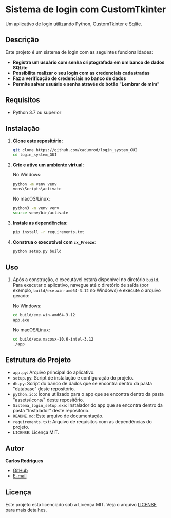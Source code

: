 # Sistema de login com CustomTkinter

Um aplicativo de login utilizando Python, CustomTkinter e Sqlite.

## Descrição

Este projeto é um sistema de login com as seguintes funcionalidades:
- **Registra um usuário com senha criptografada em um banco de dados SQLite**
- **Possibilita realizar o seu login com as credenciais cadastradas**
- **Faz a verificação de credenciais no banco de dados**
- **Permite salvar usuário e senha através do botão "Lembrar de mim"**

## Requisitos

- Python 3.7 ou superior

## Instalação

1. **Clone este repositório:**

    ```bash
    git clone https://github.com/cadumrod/login_system_GUI
    cd login_system_GUI
    ```

2. **Crie e ative um ambiente virtual:**

    No Windows:
    ```bash
    python -m venv venv
    venv\Scripts\activate
    ```

    No macOS/Linux:
    ```bash
    python3 -m venv venv
    source venv/bin/activate
    ```

3. **Instale as dependências:**

    ```bash
    pip install -r requirements.txt
    ```

4. **Construa o executável com `cx_Freeze`**:

    ```bash
    python setup.py build
    ```

## Uso

1. Após a construção, o executável estará disponível no diretório `build`. Para executar o aplicativo, navegue até o diretório de saída (por exemplo, `build/exe.win-amd64-3.12` no Windows) e execute o arquivo gerado:

    No Windows:
    ```bash
    cd build/exe.win-amd64-3.12
    app.exe
    ```

    No macOS/Linux:
    ```bash
    cd build/exe.macosx-10.6-intel-3.12
    ./app
    ```


## Estrutura do Projeto

- `app.py`: Arquivo principal do aplicativo.
- `setup.py`: Script de instalação e configuração do projeto.
- `db.py`: Script do banco de dados que se encontra dentro da pasta "database" deste repositório.
- `python.ico`: Ícone utilizado para o app que se encontra dentro da pasta "assets/icons/" deste repositório.
- `Sistema_login_setup.exe`: Instalador do app que se encontra dentro da pasta "Instalador" deste repositório.
- `README.md`: Este arquivo de documentação.
- `requirements.txt`: Arquivo de requisitos com as dependências do projeto.
- `LICENSE`: Licença MIT.


## Autor

**Carlos Rodrigues**

- [GitHub](https://github.com/cadumrod)
- [E-mail](mailto:carlosrod.dev@gmail.com)

## Licença

Este projeto está licenciado sob a Licença MIT. Veja o arquivo [LICENSE](LICENSE) para mais detalhes.